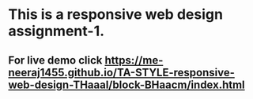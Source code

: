 # This is a responsive web design assignment-1.
## For live demo click https://me-neeraj1455.github.io/TA-STYLE-responsive-web-design-THaaal/block-BHaacm/index.html
